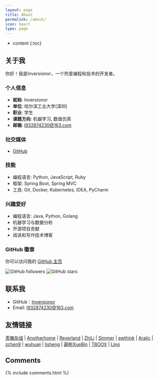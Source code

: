 ```yaml
---
layout: page
title: About
permalink: /about/
icon: heart
type: page
---
```


* content
{:toc}

## 关于我
你好！我是Inversionor，一个热爱编程和技术的开发者。

### 个人信息
- **昵称**: Inversionor
- **单位**: 哈尔滨工业大学(深圳)
- **职业**: 学生
- **课题方向**: 机器学习, 数值仿真
- **邮箱**: [l932874230@163.com](mailto:l932874230@163.com)

### 社交媒体
- [GitHub](https://github.com/Inversionor)

### 技能
- 编程语言: Python, JavaScript, Ruby
- 框架: Spring Boot, Spring MVC
- 工具: Git, Docker, Kubernetes, IDEA, PyCharm

### 兴趣爱好
- 编程语言: Java, Python, Golang
- 机器学习与数据分析
- 开源项目贡献
- 阅读和写作技术博客

### GitHub 徽章
你可以访问我的 [GitHub 主页](https://github.com/Inversionor)

<!-- 如果你希望重新添加GitHub徽章，确保使用正确的iframe链接 -->
<!-- <iframe src="https://githubbadge.appspot.com/gaohaoyang?s=1" style="border: 0;height: 142px;width: 200px;overflow: hidden;" frameBorder="0"></iframe> -->

![GitHub followers](https://img.shields.io/github/followers/Inversionor?label=Follow&style=social)
![GitHub stars](https://img.shields.io/github/stars/Inversionor?label=Stars&style=social)

## 联系我

* GitHub：[Inversionor](https://github.com/Inversionor)
* Email: [l932874230@163.com](mailto:l932874230@163.com)

## 友情链接

[羡辙杂俎](http://zhangwenli.com/blog) \| [Anotherhome](https://www.anotherhome.net) \| [Reverland](http://reverland.org/) \| [ZhiLi](http://lizhipower.github.io/) \| [Simmer](http://simmer-jun.github.io/) \| [awthink](http://awthink.net/) \| [Aralic](http://aralic.github.io/) \| [zchen9](http://www.chen9.info/) \| [wuhuaji](http://wuhuaji.me/) \| [lisheng](http://www.lishengcn.cn/) \| [薛彬XueBin](http://axuebin.com/blog/) \| [TBOOX](http://www.tboox.org/cn/) \| [Ling](http://linglinyp.com/)

## Comments

{% include comments.html %}
